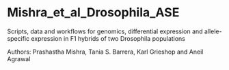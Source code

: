 # Mishra_et_al_Drosophila_ASE

Scripts, data and workflows for genomics, differential expression and allele-specific expression in F1 hybrids of two Drosophila populations

Authors: Prashastha Mishra, Tania S. Barrera, Karl Grieshop and Aneil Agrawal
